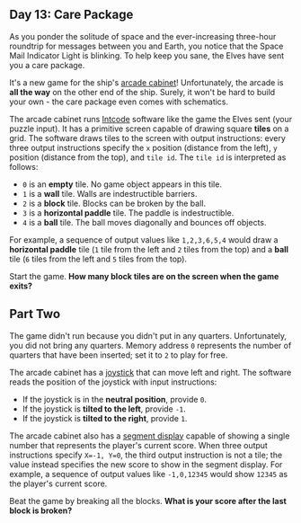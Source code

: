 ## Day 13: Care Package

As you ponder the solitude of space and the ever-increasing three-hour roundtrip for messages between you and Earth, you notice that the Space Mail Indicator Light is blinking. To help keep you sane, the Elves have sent you a care package.

It's a new game for the ship's [arcade cabinet](https://en.wikipedia.org/wiki/Arcade_cabinet)! Unfortunately, the arcade is __all the way__ on the other end of the ship. Surely, it won't be hard to build your own - the care package even comes with schematics.

The arcade cabinet runs [Intcode](9) software like the game the Elves sent (your puzzle input). It has a primitive screen capable of drawing square __tiles__ on a grid. The software draws tiles to the screen with output instructions: every three output instructions specify the `x` position (distance from the left), `y` position (distance from the top), and `tile id`. The `tile id` is interpreted as follows:

*   `0` is an __empty__ tile. No game object appears in this tile.
*   `1` is a __wall__ tile. Walls are indestructible barriers.
*   `2` is a __block__ tile. Blocks can be broken by the ball.
*   `3` is a __horizontal paddle__ tile. The paddle is indestructible.
*   `4` is a __ball__ tile. The ball moves diagonally and bounces off objects.

For example, a sequence of output values like `1,2,3,6,5,4` would draw a __horizontal paddle__ tile (`1` tile from the left and `2` tiles from the top) and a __ball__ tile (`6` tiles from the left and `5` tiles from the top).

Start the game. __How many block tiles are on the screen when the game exits?__

## Part Two

The game didn't run because you didn't put in any quarters. Unfortunately, you did not bring any quarters. Memory address `0` represents the number of quarters that have been inserted; set it to `2` to play for free.

The arcade cabinet has a [joystick](https://en.wikipedia.org/wiki/Joystick) that can move left and right. The software reads the position of the joystick with input instructions:

*   If the joystick is in the __neutral position__, provide `0`.
*   If the joystick is __tilted to the left__, provide `-1`.
*   If the joystick is __tilted to the right__, provide `1`.

The arcade cabinet also has a [segment display](https://en.wikipedia.org/wiki/Display_device#Segment_displays) capable of showing a single number that represents the player's current score. When three output instructions specify `X=-1, Y=0`, the third output instruction is not a tile; the value instead specifies the new score to show in the segment display. For example, a sequence of output values like `-1,0,12345` would show `12345` as the player's current score.

Beat the game by breaking all the blocks. __What is your score after the last block is broken?__
